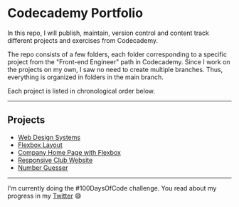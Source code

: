 # Codecademy Portfolio
In this repo, I will publish, maintain, version control and content track different projects and exercises from Codecademy. 

The repo consists of a few folders, each folder corresponding to a specific project from the "Front-end Engineer" path in Codecademy. Since I work on the projects on my own, I saw no need to create multiple branches. Thus, everything is organized in folders in the main branch.

Each project is listed in chronological order below.
______

## Projects

* [Web Design Systems](https://andresuriegas.github.io/codecademy_exercises/Web_Design_Systems/) 
* [Flexbox Layout](https://andresuriegas.github.io/codecademy_exercises/Tea_Cozy_Layout_Flexbox/)
* [Company Home Page with Flexbox](https://andresuriegas.github.io/codecademy_exercises/Company_Home_Page_Flexbox)
* [Responsive Club Website](https://andresuriegas.github.io/codecademy_exercises/Responsive-Club-Website)
* [Number Guesser](https://andresuriegas.github.io/codecademy_exercises/Number_Guesser)
______

I'm currently doing the #100DaysOfCode challenge. You read about my progress in my [Twitter](https://twitter.com/andresuriegas) :smile: 